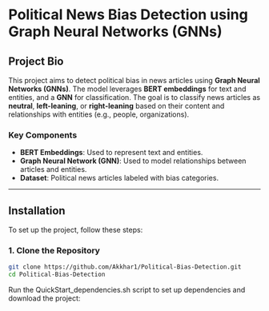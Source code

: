 # Political News Bias Detection using Graph Neural Networks (GNNs)

## Project Bio

This project aims to detect political bias in news articles using **Graph Neural Networks (GNNs)**. The model leverages **BERT embeddings** for text and entities, and a **GNN** for classification. The goal is to classify news articles as **neutral**, **left-leaning**, or **right-leaning** based on their content and relationships with entities (e.g., people, organizations).

### Key Components
- **BERT Embeddings**: Used to represent text and entities.
- **Graph Neural Network (GNN)**: Used to model relationships between articles and entities.
- **Dataset**: Political news articles labeled with bias categories.

---

## Installation

To set up the project, follow these steps:

### 1. Clone the Repository
```bash
git clone https://github.com/Akkhar1/Political-Bias-Detection.git
cd Political-Bias-Detection
```
Run the QuickStart_dependencies.sh script to set up dependencies and download the project:
